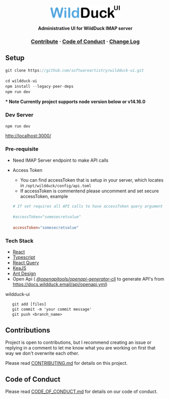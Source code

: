 <p align="center">
    <img src="./src/assets/icons/wildduck.png" alt="WildDuck UI logo" />
</p>

<p align="center">
  <strong>Administrative UI for WildDuck IMAP server</strong>
</p>

<h3 align="center">
  <a href="./CONTRIBUTING.md">Contribute</a>
  <span> · </span>
  <a href="./CODE_OF_CONDUCT.md">Code of Conduct</a>
  <span> · </span>
  <a href="./CHANGELOG.md">Change Log</a>
</h3>

## Setup

```js
git clone https://github.com/softwareartistry/wildduck-ui.git

cd wildduck-ui
npm install --legacy-peer-deps
npm run dev

```

<strong> \* Note Currently project supports node version below or v14.16.0 </strong>

### Dev Server

`npm run dev`

<http://localhost:3000/>

### Pre-requisite

-   Need IMAP Server endpoint to make API calls
-   Access Token

    -   You can find accessToken that is setup in your server, which locates in `/opt/wildduck/config/api.toml`
    -   If accessToken is commentend please uncomment and set secure accessToken, example

    ```toml
    # If set requires all API calls to have accessToken query argument with that value

    #accessToken="somesecretvalue"

    accessToken="somesecretvalue"
    ```

### Tech Stack

-   [React](https://reactjs.org/)
-   [Typescript](https://www.typescriptlang.org/)
-   [React Query](https://react-query.tanstack.com/)
-   [KeaJS](https://kea.js.org/)
-   [Ant Design](https://ant.design/)
-   Open Api ( [_@openapitools/openapi-generator-cli_](https://github.com/OpenAPITools/openapi-generator-cli) to
    generate API's from https://docs.wildduck.email/api/openapi.yml)

wildduck-ui

```shell
   git add [files]
   git commit -m 'your commit message'
   git push <branch_name>
```

## Contributions

Project is open to contributions, but I recommend creating an issue or replying in a comment to let me know what you are
working on first that way we don't overwrite each other.

Please read [CONTRIBUTING.md](./CONTRIBUTING.md) for details on this project.

## Code of Conduct

Please read [CODE_OF_CONDUCT.md](./CODE_OF_CONDUCT.md) for details on our code of conduct.
